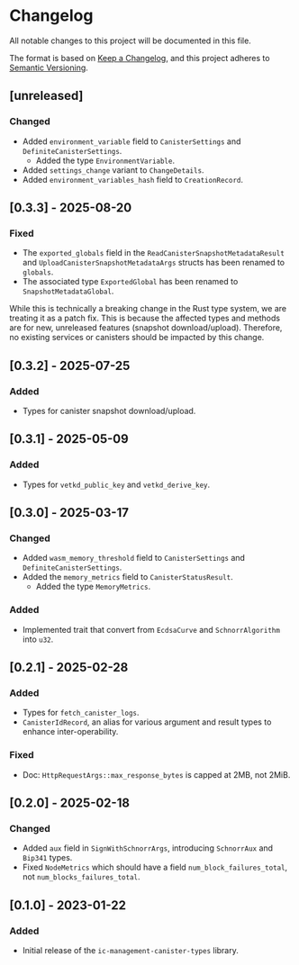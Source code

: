 # Changelog

All notable changes to this project will be documented in this file.

The format is based on [Keep a Changelog](https://keepachangelog.com/en/1.0.0/),
and this project adheres to [Semantic Versioning](https://semver.org/spec/v2.0.0.html).

## [unreleased]

### Changed

- Added `environment_variable` field to `CanisterSettings` and `DefiniteCanisterSettings`.
  - Added the type `EnvironmentVariable`.
- Added `settings_change` variant to `ChangeDetails`.
- Added `environment_variables_hash` field to `CreationRecord`.

## [0.3.3] - 2025-08-20

### Fixed

- The `exported_globals` field in the `ReadCanisterSnapshotMetadataResult` and `UploadCanisterSnapshotMetadataArgs` structs has been renamed to `globals`.
- The associated type `ExportedGlobal` has been renamed to `SnapshotMetadataGlobal`.

While this is technically a breaking change in the Rust type system, we are treating it as a patch fix.
This is because the affected types and methods are for new, unreleased features (snapshot download/upload).
Therefore, no existing services or canisters should be impacted by this change.

## [0.3.2] - 2025-07-25

### Added

- Types for canister snapshot download/upload.

## [0.3.1] - 2025-05-09

### Added

- Types for `vetkd_public_key` and `vetkd_derive_key`.

## [0.3.0] - 2025-03-17

### Changed

- Added `wasm_memory_threshold` field to `CanisterSettings` and `DefiniteCanisterSettings`.
- Added the `memory_metrics` field to `CanisterStatusResult`.
  - Added the type `MemoryMetrics`.

### Added

- Implemented trait that convert from `EcdsaCurve` and `SchnorrAlgorithm` into `u32`.

## [0.2.1] - 2025-02-28

### Added

- Types for `fetch_canister_logs`.
- `CanisterIdRecord`, an alias for various argument and result types to enhance inter-operability.

### Fixed

- Doc: `HttpRequestArgs::max_response_bytes` is capped at 2MB, not 2MiB.

## [0.2.0] - 2025-02-18

### Changed

- Added `aux` field in `SignWithSchnorrArgs`, introducing `SchnorrAux` and `Bip341` types.
- Fixed `NodeMetrics` which should have a field `num_block_failures_total`, not `num_blocks_failures_total`.

## [0.1.0] - 2023-01-22

### Added

- Initial release of the `ic-management-canister-types` library.

